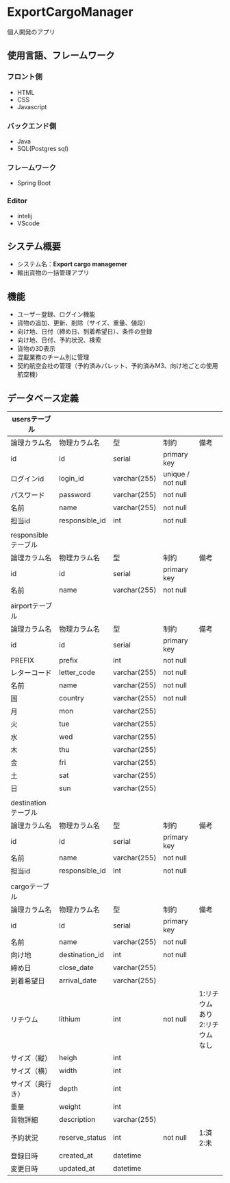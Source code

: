 # ExportCargoManager
個人開発のアプリ

## 使用言語、フレームワーク
### フロント側
- HTML
- CSS
- Javascript
### バックエンド側
- Java
- SQL(Postgres sql)
### フレームワーク
- Spring Boot
### Editor
- intelij
- VScode

## システム概要
- システム名：**Export cargo managemer**
- 輸出貨物の一括管理アプリ

## 機能
- ユーザー登録、ログイン機能
- 貨物の追加、更新、削除（サイズ、重量、値段）
- 向け地、日付（締め日、到着希望日）、条件の登録
- 向け地、日付、予約状況、検索
- 貨物の3D表示
- 混載業務のチーム別に管理
- 契約航空会社の管理（予約済みパレット、予約済みM3、向け地ごとの使用航空機）

## データベース定義 
| usersテーブル |  |  |  |  |
| --- | --- | --- | --- | --- |
| 論理カラム名 | 物理カラム名 | 型 | 制約 | 備考 |
| id | id | serial | primary key |  |
| ログインid | login_id | varchar(255) | unique / not null |  |
| パスワード | password | varchar(255) | not null |  |
| 名前 | name | varchar(255) | not null |  |
| 担当id | responsible_id | int | not null |  |
|  |  |  |  |  |
| responsibleテーブル |  |  |  |  |
| 論理カラム名 | 物理カラム名 | 型 | 制約 | 備考 |
| id | id | serial | primary key |  |
| 名前 | name | varchar(255) | not null |  |
|  |  |  |  |  |
| airportテーブル |  |  |  |  |
| 論理カラム名 | 物理カラム名 | 型 | 制約 | 備考 |
| id | id | serial | primary key |  |
| PREFIX | prefix | int | not null |  |
| レターコード | letter_code | varchar(255) | not null |  |
| 名前 | name | varchar(255) | not null |  |
| 国 | country | varchar(255) | not null |  |
| 月 | mon | varchar(255) |  |  |
| 火 | tue | varchar(255) |  |  |
| 水 | wed | varchar(255) |  |  |
| 木 | thu | varchar(255) |  |  |
| 金 | fri | varchar(255) |  |  |
| 土 | sat | varchar(255) |  |  |
| 日 | sun | varchar(255) |  |  |
|  |  |  |  |  |
| destinationテーブル |  |  |  |  |
| 論理カラム名 | 物理カラム名 | 型 | 制約 | 備考 |
| id | id | serial | primary key |  |
| 名前 | name | varchar(255) | not null |  |
| 担当id | responsible_id | int | not null |  |
|  |  |  |  |  |
| cargoテーブル |  |  |  |  |
| 論理カラム名 | 物理カラム名 | 型 | 制約 | 備考 |
| id | id | serial | primary key |  |
| 名前 | name | varchar(255) | not null |  |
| 向け地 | destination_id | int | not null |  |
| 締め日 | close_date | varchar(255) |  |  |
| 到着希望日 | arrival_date | varchar(255) |  |  |
| リチウム | lithium | int | not null | 1:リチウムあり 2:リチウムなし |
| サイズ（縦） | heigh | int |  |  |
| サイズ（横） | width | int |  |  |
| サイズ（奥行き） | depth | int |  |  |
| 重量 | weight | int |  |  |
| 貨物詳細 | description | varchar(255) |  |  |
| 予約状況 | reserve_status | int | not null | 1:済 2:未 |
| 登録日時 | created_at | datetime |  |  |
| 変更日時 | updated_at | datetime |  |  |


